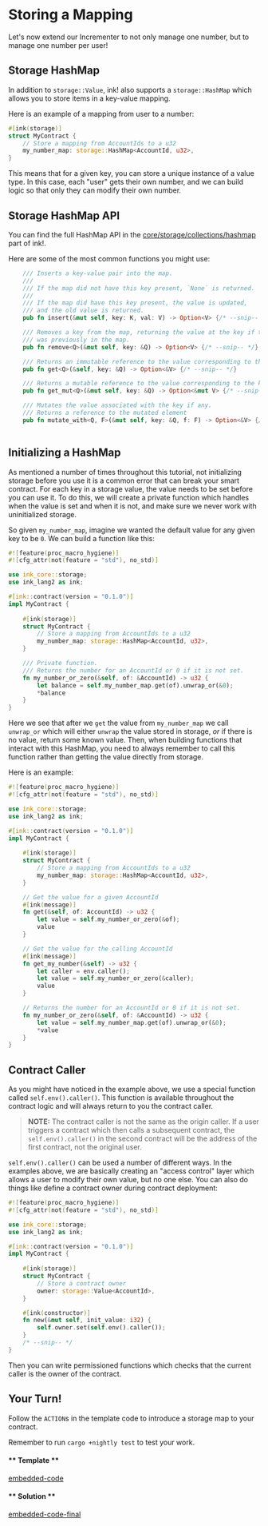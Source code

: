 Storing a Mapping
===

Let's now extend our Incrementer to not only manage one number, but to manage one number per user!

## Storage HashMap

In addition to `storage::Value`, ink! also supports a `storage::HashMap` which allows you to store items in a key-value mapping.

Here is an example of a mapping from user to a number:

```rust
#[ink(storage)]
struct MyContract {
    // Store a mapping from AccountIds to a u32
    my_number_map: storage::HashMap<AccountId, u32>,
}
```

This means that for a given key, you can store a unique instance of a value type. In this case, each "user" gets their own number, and we can build logic so that only they can modify their own number.

## Storage HashMap API

You can find the full HashMap API in the [core/storage/collections/hashmap](https://github.com/paritytech/ink/blob/master/core/src/storage/collections/hash_map/impls.rs) part of ink!.

Here are some of the most common functions you might use:

```rust
    /// Inserts a key-value pair into the map.
    ///
    /// If the map did not have this key present, `None` is returned.
    ///
    /// If the map did have this key present, the value is updated,
    /// and the old value is returned.
    pub fn insert(&mut self, key: K, val: V) -> Option<V> {/* --snip-- */}

    /// Removes a key from the map, returning the value at the key if the key
    /// was previously in the map.
    pub fn remove<Q>(&mut self, key: &Q) -> Option<V> {/* --snip-- */}

    /// Returns an immutable reference to the value corresponding to the key.
    pub fn get<Q>(&self, key: &Q) -> Option<&V> {/* --snip-- */}

    /// Returns a mutable reference to the value corresponding to the key.
    pub fn get_mut<Q>(&mut self, key: &Q) -> Option<&mut V> {/* --snip-- */}

    /// Mutates the value associated with the key if any.
    /// Returns a reference to the mutated element
    pub fn mutate_with<Q, F>(&mut self, key: &Q, f: F) -> Option<&V> {/* --snip-- */}
    
```

## Initializing a HashMap

As mentioned a number of times throughout this tutorial, not initializing storage before you use it is a common error that can break your smart contract. For each key in a storage value, the value needs to be set before you can use it. To do this, we will create a private function which handles when the value is set and when it is not, and make sure we never work with uninitialized storage.

So given `my_number_map`, imagine we wanted the default value for any given key to be `0`. We can build a function like this:

```rust
#![feature(proc_macro_hygiene)]
#![cfg_attr(not(feature = "std"), no_std)]

use ink_core::storage;
use ink_lang2 as ink;

#[ink::contract(version = "0.1.0")]
impl MyContract {
    
    #[ink(storage)]
    struct MyContract {
        // Store a mapping from AccountIds to a u32
        my_number_map: storage::HashMap<AccountId, u32>,
    }

    /// Private function.
    /// Returns the number for an AccountId or 0 if it is not set.
    fn my_number_or_zero(&self, of: &AccountId) -> u32 {
        let balance = self.my_number_map.get(of).unwrap_or(&0);
        *balance
    }
}
```

Here we see that after we `get` the value from `my_number_map` we call `unwrap_or` which will either `unwrap` the value stored in storage, _or_ if there is no value, return some known value. Then, when building functions that interact with this HashMap, you need to always remember to call this function rather than getting the value directly from storage.

Here is an example:

```rust
#![feature(proc_macro_hygiene)]
#![cfg_attr(not(feature = "std"), no_std)]

use ink_core::storage;
use ink_lang2 as ink;

#[ink::contract(version = "0.1.0")]
impl MyContract {
    
    #[ink(storage)]
    struct MyContract {
        // Store a mapping from AccountIds to a u32
        my_number_map: storage::HashMap<AccountId, u32>,
    }

    // Get the value for a given AccountId
    #[ink(message)]
    fn get(&self, of: AccountId) -> u32 {
        let value = self.my_number_or_zero(&of);
        value
    }

    // Get the value for the calling AccountId
    #[ink(message)]
    fn get_my_number(&self) -> u32 {
        let caller = env.caller();
        let value = self.my_number_or_zero(&caller);
        value
    }

    // Returns the number for an AccountId or 0 if it is not set.
    fn my_number_or_zero(&self, of: &AccountId) -> u32 {
        let value = self.my_number_map.get(of).unwrap_or(&0);
        *value
    }
}
```

## Contract Caller

As you might have noticed in the example above, we use a special function called `self.env().caller()`. This function is available throughout the contract logic and will always return to you the contract caller.

> **NOTE:** The contract caller is not the same as the origin caller. If a user triggers a contract which then calls a subsequent contract, the `self.env().caller()` in the second contract will be the address of the first contract, not the original user.

`self.env().caller()` can be used a number of different ways. In the examples above, we are basically creating an "access control" layer which allows a user to modify their own value, but no one else. You can also do things like define a contract owner during contract deployment:

```rust
#![feature(proc_macro_hygiene)]
#![cfg_attr(not(feature = "std"), no_std)]

use ink_core::storage;
use ink_lang2 as ink;

#[ink::contract(version = "0.1.0")]
impl MyContract {
    
    #[ink(storage)]
    struct MyContract {
        // Store a contract owner
        owner: storage::Value<AccountId>,
    }

    #[ink(constructor)]
    fn new(&mut self, init_value: i32) {
        self.owner.set(self.env().caller());
    }
    /* --snip-- */
}
```

Then you can write permissioned functions which checks that the current caller is the owner of the contract.

## Your Turn!

Follow the `ACTION`s in the template code to introduce a storage map to your contract.

Remember to run `cargo +nightly test` to test your work.

<!-- tabs:start -->

#### ** Template **

[embedded-code](./assets/1.5-template.rs ':include :type=code embed-template')

#### ** Solution **

[embedded-code-final](./assets/1.5-finished-code.rs ':include :type=code embed-final')

<!-- tabs:end -->